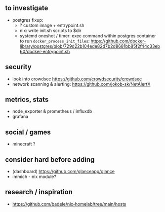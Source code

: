 ## to investigate
- postgres fixup:
  - ? custom image + entrypoint.sh
  - nix: write init.sh scripts to $dir
  - systemd oneshot / timer: exec command within postgres container to run
    `docker_process_init_files`: https://github.com/docker-library/postgres/blob/729d22b104ede82d7b2d8681bb85f2f44c33eb60/docker-entrypoint.sh

## security
- look into crowdsec
  https://github.com/crowdsecurity/crowdsec
- network scanning & alerting: https://github.com/jokob-sk/NetAlertX

## metrics, stats
- node_exporter & prometheus / influxdb
- grafana

## social / games
- minecraft ?

## consider hard before adding
- (dashboard) https://github.com/glanceapp/glance
- immich - nix module?

## research / inspiration
- https://github.com/badele/nix-homelab/tree/main/hosts
